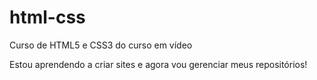 # html-css
 Curso de HTML5 e CSS3 do curso em vídeo

Estou aprendendo a criar sites e agora vou gerenciar meus repositórios!
